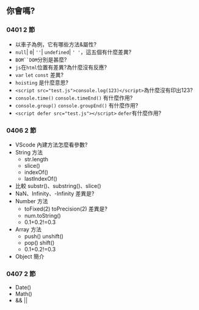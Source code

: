 ## 你會嗎?

### 0401 2 節

- 以車子為例，它有哪些方法&屬性?
- `null`| `0`| `''`| `undefined`| `' '`，這五個有什麼差異?
- `BOM``DOM`分別是甚麼?
- `js`在`html`位置有差異?為什麼沒有反應?
- `var` `let` `const` 差異?
- `hoisting` 是什麼意思?
- `<script src="test.js">console.log(123)</script>`為什麼沒有印出123?
- `console.time()` `console.timeEnd()` 有什麼作用?
- `console.group()` `console.groupEnd()` 有什麼作用?
- `<script defer src="test.js"></script>` `defer`有什麼作用?

### 0406 2 節
- VScode 內建方法怎麼看參數?
- String 方法
    - str.length
    - slice()
    - indexOf()
    - lastIndexOf()
- 比較 substr()、substring()、slice()
- NaN、Infinity、-Infinity 差異是?
- Number 方法
    - toFixed(2) toPrecision(2) 差異是?
    - num.toString()
    - 0.1+0.2!=0.3
- Array 方法
    - push() unshift()
    - pop() shift()
    - 0.1+0.2!=0.3
- Object 簡介
### 0407 2 節
- Date()
    <!-- - toFixed(2) toPrecision(2) 差異是?
    - num.toString()
    - 0.1+0.2!=0.3 -->
- Math()
    <!-- - push() unshift()
    - pop() shift()
    - 0.1+0.2!=0.3 -->
- && ||

<!-- ### 想法 -->

<!-- 魔王教你JS資料操作
變數,陣列,物件?

要如何擊敗勇者隊伍呢? 魔王軍隊陣行不好安排...
史萊姆 哥布林 骷髏士兵 地獄犬

攻擊方式: 單體/群體
攻擊順序排序: 有/無

let 先發 = '史萊姆' //單體無排序
let 中鋒 = ['史萊姆','骷髏士兵'] //群體有排序
let 總攻擊 = {left:'地獄犬',right:'哥布林'} //群體無排序
let 長征隊伍 = [
    {left:'地獄犬',right:'哥布林'},
    {left:'史萊姆',right:'骷髏士兵'},
    {left:'史萊姆',right:'史萊姆'}
] //群體有排序=>群體無排序
let 混合型 = {
    alpha: '史萊姆',
    beta: ['史萊姆','骷髏士兵'] ,
    gamma: {left:'地獄犬',right:'哥布林'}
} -->
